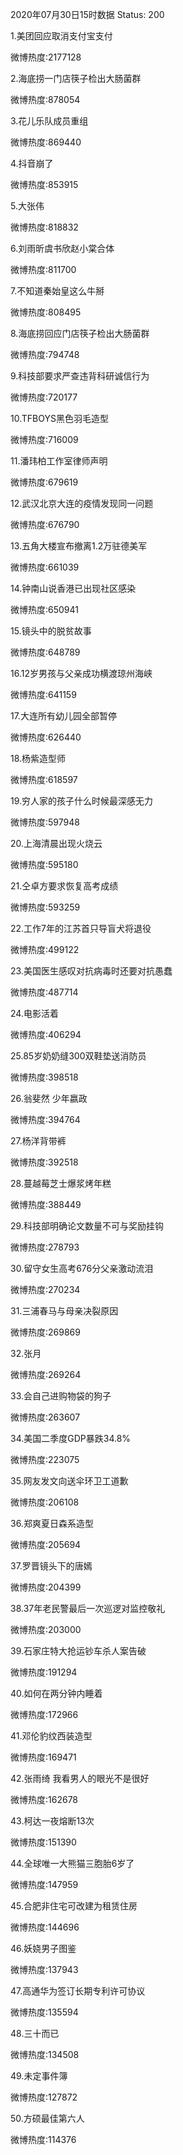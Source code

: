 2020年07月30日15时数据
Status: 200

1.美团回应取消支付宝支付

微博热度:2177128

2.海底捞一门店筷子检出大肠菌群

微博热度:878054

3.花儿乐队成员重组

微博热度:869440

4.抖音崩了

微博热度:853915

5.大张伟

微博热度:818832

6.刘雨昕虞书欣赵小棠合体

微博热度:811700

7.不知道秦始皇这么牛掰

微博热度:808495

8.海底捞回应门店筷子检出大肠菌群

微博热度:794748

9.科技部要求严查违背科研诚信行为

微博热度:720177

10.TFBOYS黑色羽毛造型

微博热度:716009

11.潘玮柏工作室律师声明

微博热度:679619

12.武汉北京大连的疫情发现同一问题

微博热度:676790

13.五角大楼宣布撤离1.2万驻德美军

微博热度:661039

14.钟南山说香港已出现社区感染

微博热度:650941

15.镜头中的脱贫故事

微博热度:648789

16.12岁男孩与父亲成功横渡琼州海峡

微博热度:641159

17.大连所有幼儿园全部暂停

微博热度:626440

18.杨紫造型师

微博热度:618597

19.穷人家的孩子什么时候最深感无力

微博热度:597948

20.上海清晨出现火烧云

微博热度:595180

21.仝卓方要求恢复高考成绩

微博热度:593259

22.工作7年的江苏首只导盲犬将退役

微博热度:499122

23.美国医生感叹对抗病毒时还要对抗愚蠢

微博热度:487714

24.电影活着

微博热度:406294

25.85岁奶奶缝300双鞋垫送消防员

微博热度:398518

26.翁斐然 少年嬴政

微博热度:394764

27.杨洋背带裤

微博热度:392518

28.蔓越莓芝士爆浆烤年糕

微博热度:388449

29.科技部明确论文数量不可与奖励挂钩

微博热度:278793

30.留守女生高考676分父亲激动流泪

微博热度:270234

31.三浦春马与母亲决裂原因

微博热度:269869

32.张月

微博热度:269264

33.会自己进购物袋的狗子

微博热度:263607

34.美国二季度GDP暴跌34.8%

微博热度:223075

35.网友发文向送伞环卫工道歉

微博热度:206108

36.郑爽夏日森系造型

微博热度:205694

37.罗晋镜头下的唐嫣

微博热度:204399

38.37年老民警最后一次巡逻对监控敬礼

微博热度:203000

39.石家庄特大抢运钞车杀人案告破

微博热度:191294

40.如何在两分钟内睡着

微博热度:172966

41.邓伦豹纹西装造型

微博热度:169471

42.张雨绮 我看男人的眼光不是很好

微博热度:162678

43.柯达一夜熔断13次

微博热度:151390

44.全球唯一大熊猫三胞胎6岁了

微博热度:147959

45.合肥非住宅可改建为租赁住房

微博热度:144696

46.妖娆男子图鉴

微博热度:137943

47.高通华为签订长期专利许可协议

微博热度:135594

48.三十而已

微博热度:134508

49.未定事件簿

微博热度:127872

50.方硕最佳第六人

微博热度:114376

